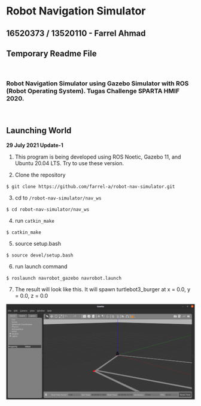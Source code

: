 # Robot Navigation Simulator

## 16520373 / 13520110 - Farrel Ahmad

## Temporary Readme File
<br>

### Robot Navigation Simulator using Gazebo Simulator with ROS (Robot Operating System). Tugas Challenge SPARTA HMIF 2020.

<br>

## Launching World
**29 July 2021 Update-1**
1. This program is being developed using ROS Noetic, Gazebo 11, and Ubuntu 20.04 LTS. Try to use these version.

2. Clone the repository
```
$ git clone https://github.com/farrel-a/robot-nav-simulator.git
```

3. cd to `/robot-nav-simulator/nav_ws`
```
$ cd robot-nav-simulator/nav_ws
```

4. run `catkin_make`
```
$ catkin_make
```

5. source setup.bash
```
$ source devel/setup.bash
```

6. run launch command
```
$ roslaunch navrobot_gazebo navrobot.launch
```

7. The result will look like this. It will spawn turtlebot3_burger at x = 0.0, y = 0.0, z = 0.0

![](photos/launch.png)